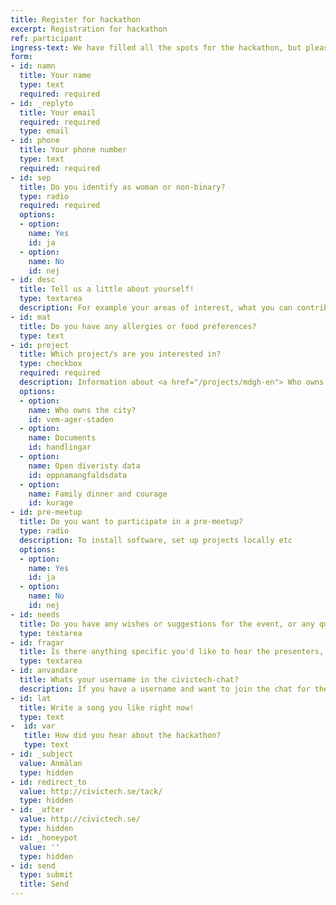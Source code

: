 ```yaml
---
title: Register for hackathon
excerpt: Registration for hackathon
ref: participant
ingress-text: We have filled all the spots for the hackathon, but please register anyway and we will mail you if someone drops off. Register by the form below.
form:
- id: namn
  title: Your name
  type: text
  required: required
- id: _replyto
  title: Your email
  required: required
  type: email
- id: phone
  title: Your phone number
  type: text
  required: required
- id: sep
  title: Do you identify as woman or non-binary?
  type: radio
  required: required
  options:
  - option:
    name: Yes
    id: ja
  - option:
    name: No
    id: nej
- id: desc
  title: Tell us a little about yourself!
  type: textarea
  description: For example your areas of interest, what you can contribute with during the hack, your education or your work. If you have any specific skill or competence it's perfect to put here!
- id: mat
  title: Do you have any allergies or food preferences?
  type: text
- id: project
  title: Which project/s are you interested in?
  type: checkbox
  required: required
  description: Information about <a href="/projects/mdgh-en"> Who owns the city? </a>, <a href="/projects/handlingar-en"> Documents </a>, <a href="/projects/mangfaldsdata-en"> Open diversity data </a> or <a href="/projects/civilkurage-en"> Family dinner and courage</a>!
  options:
  - option:
    name: Who owns the city?
    id: vem-ager-staden
  - option:
    name: Documents
    id: handlingar
  - option:
    name: Open diveristy data
    id: oppnamangfaldsdata
  - option:
    name: Family dinner and courage
    id: kurage
- id: pre-meetup
  title: Do you want to participate in a pre-meetup?
  type: radio
  description: To install software, set up projects locally etc
  options:
  - option:
    name: Yes
    id: ja
  - option:
    name: No
    id: nej
- id: needs
  title: Do you have any wishes or suggestions for the event, or any questions?  
  type: textarea
- id: fragar
  title: Is there anything specific you'd like to hear the presenters, Vanessa or Rebecca, talk about?
  type: textarea
- id: anvandare
  title: Whats your username in the civictech-chat?
  description: If you have a username and want to join the chat for the hackathon
- id: lat
  title: Write a song you like right now!
  type: text
-  id: var
   title: How did you hear about the hackathon?
   type: text
- id: _subject
  value: Anmälan
  type: hidden
- id: redirect_to
  value: http://civictech.se/tack/
  type: hidden
- id: _after
  value: http://civictech.se/
  type: hidden
- id: _honeypot
  value: ''
  type: hidden
- id: send
  type: submit
  title: Send
---
```


